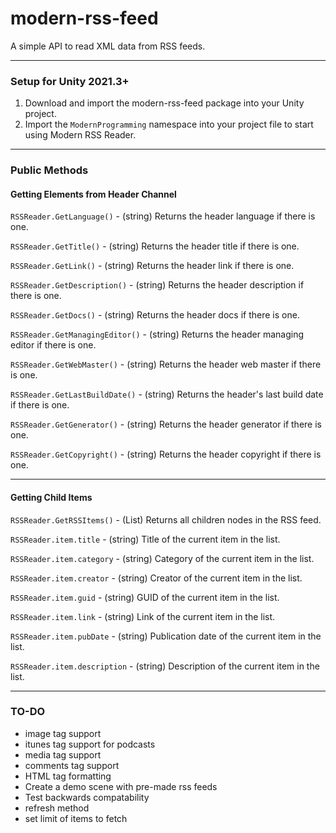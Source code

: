 # modern-rss-feed
A simple API to read XML data from RSS feeds.

------

### Setup for Unity 2021.3+

1. Download and import the modern-rss-feed package into your Unity project.
2. Import the `ModernProgramming` namespace into your project file to start using Modern RSS Reader.

------

### Public Methods

#### Getting Elements from Header Channel

`RSSReader.GetLanguage()` - (string) Returns the header language if there is one.

`RSSReader.GetTitle()` - (string) Returns the header title if there is one.

`RSSReader.GetLink()` - (string) Returns the header link if there is one.

`RSSReader.GetDescription()` - (string) Returns the header description if there is one.

`RSSReader.GetDocs()` - (string) Returns the header docs if there is one.

`RSSReader.GetManagingEditor()` - (string) Returns the header managing editor if there is one.

`RSSReader.GetWebMaster()` - (string) Returns the header web master if there is one.

`RSSReader.GetLastBuildDate()` - (string) Returns the header's last build date if there is one.

`RSSReader.GetGenerator()` - (string) Returns the header generator if there is one.

`RSSReader.GetCopyright()` - (string) Returns the header copyright if there is one.

------

#### Getting Child Items

`RSSReader.GetRSSItems()` - (List<item>) Returns all children nodes in the RSS feed.

`RSSReader.item.title` - (string) Title of the current item in the list.

`RSSReader.item.category` - (string) Category of the current item in the list.

`RSSReader.item.creator` - (string) Creator of the current item in the list.

`RSSReader.item.guid` - (string) GUID of the current item in the list.

`RSSReader.item.link` - (string) Link of the current item in the list.

`RSSReader.item.pubDate` - (string) Publication date of the current item in the list.

`RSSReader.item.description` - (string) Description of the current item in the list.

------

### TO-DO

- image tag support
- itunes tag support for podcasts
- media tag support
- comments tag support
- HTML tag formatting
- Create a demo scene with pre-made rss feeds
- Test backwards compatability
- refresh method
- set limit of items to fetch